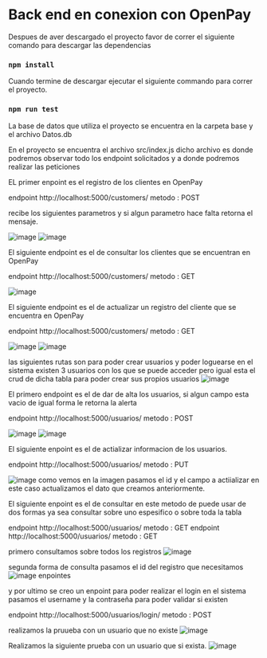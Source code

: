 # Back end en conexion con OpenPay

Despues de aver descargado el proyecto favor de correr el siguiente comando para descargar las dependencias

### `npm install`

Cuando termine de descargar ejecutar el siguiente commando para correr el proyecto.

### `npm run test`

La base de datos que utiliza el proyecto se encuentra en la carpeta base y el archivo Datos.db

En el proyecto se encuentra el archivo src/index.js dicho archivo es donde podremos observar todo los endpoint solicitados y a donde podremos realizar las peticiones

EL primer enpoint es el registro de los clientes en OpenPay

endpoint http://localhost:5000/customers/ metodo : POST

recibe los siguientes parametros y si algun parametro hace falta retorna el mensaje.

![image](https://user-images.githubusercontent.com/38164483/114949572-ea29a900-9e16-11eb-8af6-1a1ff5b18cdd.png)
![image](https://user-images.githubusercontent.com/38164483/114949639-075e7780-9e17-11eb-8f1c-4bd1f4555241.png)

El siguiente endpoint es el de consultar los clientes que se encuentran en OpenPay

endpoint http://localhost:5000/customers/ metodo : GET

![image](https://user-images.githubusercontent.com/38164483/114949721-31179e80-9e17-11eb-8624-11ed86ba32d1.png)

El siguiente endpoint es el de actualizar un registro del cliente que se encuentra en OpenPay

endpoint http://localhost:5000/customers/<id del registro a modificar> metodo : GET

![image](https://user-images.githubusercontent.com/38164483/114949936-b56a2180-9e17-11eb-9784-cd6053578828.png)
![image](https://user-images.githubusercontent.com/38164483/114949990-c87cf180-9e17-11eb-86a3-102fb112679f.png)

las siguientes rutas son para poder crear usuarios y poder loguearse en el sistema existen 3 usuarios con los que se puede acceder pero igual esta el crud de dicha tabla para poder crear sus propios usuarios
![image](https://user-images.githubusercontent.com/38164483/114950130-0aa63300-9e18-11eb-9e10-2acfed70bc78.png)

 El primero endpoint es el de dar de alta los usuarios, si algun campo esta vacio de igual forma le retorna la alerta
 
 endpoint http://localhost:5000/usuarios/ metodo : POST

 ![image](https://user-images.githubusercontent.com/38164483/114950196-2e697900-9e18-11eb-81a3-e304f2ff5502.png)
 ![image](https://user-images.githubusercontent.com/38164483/114950275-4e00a180-9e18-11eb-8f1e-e5b5fdaa291a.png)

El siguiente enpoint es el de actializar informacion de los usuarios.

endpoint http://localhost:5000/usuarios/<id del registro> metodo : PUT

![image](https://user-images.githubusercontent.com/38164483/114950356-74bed800-9e18-11eb-808e-73cebb4f4937.png)
como vemos en la imagen pasamos el id y el campo a actiializar en este caso actualizamos el dato que creamos anteriormente.

El siguiente enpoint es el de consultar en este metodo de puede usar de dos formas ya sea consultar sobre uno espesifico o sobre toda la tabla

endpoint http://localhost:5000/usuarios/ metodo : GET
endpoint http://localhost:5000/usuarios/<id del registro> metodo : GET
  
primero consultamos sobre todos los registros
![image](https://user-images.githubusercontent.com/38164483/114950503-d2ebbb00-9e18-11eb-8b19-6bf58e12e1ef.png)

segunda forma de consulta pasamos el id del registro que necesitamos
![image](https://user-images.githubusercontent.com/38164483/114950534-e860e500-9e18-11eb-9b3f-7df4aebd7667.png)
enpointes

y por ultimo se creo un enpoint para poder realizar el login en el sistema pasamos el username y la contraseña para poder validar si existen

endpoint http://localhost:5000/usuarios/login/ metodo : POST

realizamos la pruueba con un usuario que no existe
![image](https://user-images.githubusercontent.com/38164483/114950699-37a71580-9e19-11eb-8966-c1764d96f6f8.png)

Realizamos la siguiente prueba con un usuario que si exista.
![image](https://user-images.githubusercontent.com/38164483/114950755-5a392e80-9e19-11eb-8055-72579c744ab9.png)






